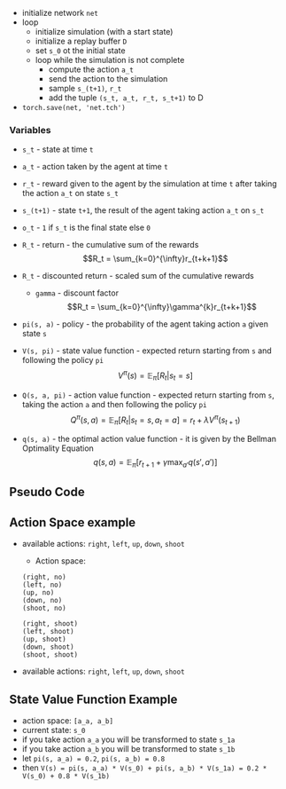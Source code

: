 -   initialize network `net`
-   loop
    -   initialize simulation (with a start state)
    -   initialize a replay buffer `D`
    -   set `s_0` ot the initial state
    -   loop while the simulation is not complete
        -   compute the action `a_t`
        -   send the action to the simulation
        -   sample `s_(t+1)`, `r_t`
        -   add the tuple `(s_t, a_t, r_t, s_t+1)` to D
-   `torch.save(net, 'net.tch')`

### Variables

-   `s_t` - state at time `t`
-   `a_t` - action taken by the agent at time `t`
-   `r_t` - reward given to the agent by the simulation at time `t` after taking the
    action `a_t` on state `s_t`
-   `s_(t+1)` - state `t+1`, the result of the agent taking action `a_t` on `s_t`
-   `o_t` - `1` if `s_t` is the final state else `0`

-   `R_t` - return - the cumulative sum of the rewards
    $$R_t = \sum_{k=0}^{\infty}r_{t+k+1}$$
-   `R_t` - discounted return - scaled sum of the cumulative rewards
    -   `gamma` - discount factor
        $$R_t = \sum_{k=0}^{\infty}\gamma^{k}r_{t+k+1}$$
-   `pi(s, a)` - policy - the probability of the agent taking action `a` given state `s`
-   `V(s, pi)` - state value function - expected return starting from `s` and following the policy `pi`
    $$V^\pi(s) = \mathbb{E}_\pi\big[R_t | s_t = s\big]$$
-   `Q(s, a, pi)` - action value function - expected return starting from `s`, taking the action `a` and then following the policy `pi`
    $$Q^\pi(s, a) = \mathbb{E}_\pi\big[R_t | s_t = s, a_t = a\big] = r_t + \lambda V^{\pi}(s_{t+1})$$
-   `q(s, a)` - the optimal action value function - it is given by the Bellman Optimality Equation
    $$q(s, a) = \mathbb{E}_\pi\big[r_{t+1} + \gamma \max_{a'} q(s', a')\big]$$

## Pseudo Code

## Action Space example

-   available actions: `right`, `left`, `up`, `down`, `shoot`

    -   Action space:

    ```
    (right, no)
    (left, no)
    (up, no)
    (down, no)
    (shoot, no)

    (right, shoot)
    (left, shoot)
    (up, shoot)
    (down, shoot)
    (shoot, shoot)
    ```

-   available actions: `right`, `left`, `up`, `down`, `shoot`

## State Value Function Example

-   action space: `[a_a, a_b]`
-   current state: `s_0`
-   if you take action `a_a` you will be transformed to state `s_1a`
-   if you take action `a_b` you will be transformed to state `s_1b`
-   let `pi(s, a_a) = 0.2`, `pi(s, a_b) = 0.8`
-   then `V(s) = pi(s, a_a) * V(s_0) + pi(s, a_b) * V(s_1a) = 0.2 * V(s_0) + 0.8 * V(s_1b)`
